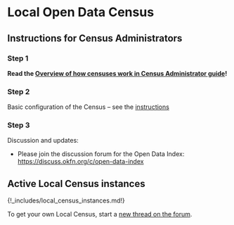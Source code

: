 # Local Open Data Census

## Instructions for Census Administrators

### Step 1

__Read the [Overview of how censuses work in Census Administrator guide][docs-census-structure]!__

### Step 2

Basic configuration of the Census – see the [instructions][docs-census-config]

### Step 3

Discussion and updates:

* Please join the discussion forum for the Open Data Index: https://discuss.okfn.org/c/open-data-index

## Active Local Census instances

{!_includes/local_census_instances.md!}

To get your own Local Census, start a [new thread on the forum][forum].

[docs-census-structure]: /site-admins/#overview-of-how-a-census-is-structured
[docs-census-config]: /site-admins/#configuring-your-census
[get-started]: /#get-started
[forum]: https://discuss.okfn.org/c/open-data-index
